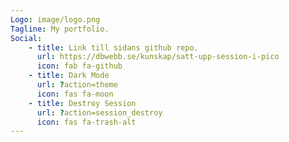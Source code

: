 ```yaml
---
Logo: image/logo.png
Tagline: My portfolio.
Social:
    - title: Link till sidans github repo.
      url: https://dbwebb.se/kunskap/satt-upp-session-i-pico
      icon: fab fa-github
    - title: Dark Mode
      url: ?action=theme
      icon: fas fa-moon
    - title: Destroy Session
      url: ?action=session_destroy
      icon: fas fa-trash-alt
---
```

